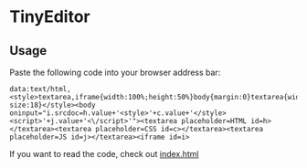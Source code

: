 # TinyEditor

## Usage

Paste the following code into your browser address bar:

    data:text/html,<style>textarea,iframe{width:100%;height:50%}body{margin:0}textarea{width:33%;font-size:18}</style><body oninput="i.srcdoc=h.value+'<style>'+c.value+'</style><script>'+j.value+'<\/script>'"><textarea placeholder=HTML id=h></textarea><textarea placeholder=CSS id=c></textarea><textarea placeholder=JS id=j></textarea><iframe id=i>
    
If you want to read the code, check out [index.html](http://www.zweizhao.com/TinyEditor/)
